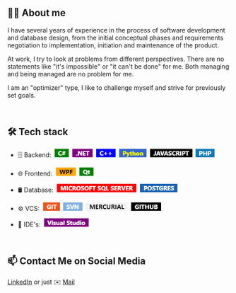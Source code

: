 ## 👨‍💻 About me 
I have several years of experience in the process of software development and database design, from the initial conceptual phases and requirements negotiation to implementation, initiation and maintenance of the product.

At work, I try to look at problems from different perspectives. There are no statements like "it's impossible" or "it can't be done" for me. Both managing and being managed are no problem for me.

I am an "optimizer" type, I like to challenge myself and strive for previously set goals.


<!--
[![Anurag's GitHub stats](https://github-readme-stats.vercel.app/api?username=adrianrzesny)](https://github.com/adrianrzesny/Adirev)

[![Top Langs](https://github-readme-stats.vercel.app/api/top-langs/?username=anuraghazra&layout=donut)](https://github.com/anuraghazra/github-readme-stats)

[![Readme Card](https://github-readme-stats.vercel.app/api/pin/?username=adrianrzesny&repo=Adirev)](https://github.com/adrianrzesny/Adirev)

[![Readme Card](https://github-readme-stats.vercel.app/api/pin/?username=adrianrzesny&repo=Elektroniczny_rejestr_faktur)](https://github.com/adrianrzesny/Elektroniczny_rejestr_faktur)

[![Readme Card](https://github-readme-stats.vercel.app/api/pin/?username=adrianrzesny&repo=Terrarium_controller)](https://github.com/adrianrzesny/Terrarium_controller)

[![Readme Card](https://github-readme-stats.vercel.app/api/pin/?username=adrianrzesny&repo=Arkanoid_game)](https://github.com/adrianrzesny/Arkanoid_game)

-->
<br>

## 🛠️ Tech stack
- 🗄 Backend:&nbsp;
<img src="images\csh.png" alt="C#">&nbsp;
<img src="images\net.png" alt=".NET">&nbsp;
<img src="images\cpp.png" alt="C++">&nbsp;
<img src="images\python.png" alt="Python">&nbsp;
<img src="images\javascript.png" alt="JAVASCRIPT">&nbsp;
<img src="images\php.png" alt="PHP">&nbsp;

 - 🌐 Frontend:&nbsp;
<img src="images\wpf.png" alt="WPF">&nbsp;
<img src="images\qt.png" alt="Qt">&nbsp;
 
- 🛢 Database:&nbsp;
<img src="images\microsoftsqlserver.png" alt="MICROSOFT SQL SERVER">&nbsp;
<img src="images\postgres.png" alt="POSTGRES">&nbsp;

- ⚙️ VCS:&nbsp; 
<img src="images\git.png" alt="GIT">&nbsp;
<img src="images\svn.png" alt="SVN">&nbsp;
<img src="images\mercurial.png" alt="MERCURIAL">&nbsp;
<img src="images\github.png" alt="GITHUB">&nbsp; 

- 🔧 IDE's:&nbsp;
<img src="images\vs.png" alt="Visual Studio">&nbsp;

<!--
<b><span style="color:White; background:Purple;">&nbsp;&nbsp;Visual Studio&nbsp;&nbsp;</span></b> 
-->

<br>

## 📫 Contact Me on Social Media
[LinkedIn](https://pl.linkedin.com/in/adrian-rze%C5%9Bny-a06a4b15a) or just ✉️ <a href="mailto:adrian.rzesny@gmail.com">Mail</a>


<!--
**adrianrzesny/adrianrzesny** is a ✨ _special_ ✨ repository because its `README.md` (this file) appears on your GitHub profile.

Here are some ideas to get you started:

- 🔭 I’m currently working on ...
- 🌱 I’m currently learning ...
- 👯 I’m looking to collaborate on ...
- 🤔 I’m looking for help with ...
- 💬 Ask me about ...
- 📫 How to reach me: ...
- 😄 Pronouns: ...
- ⚡ Fun fact: ...
-->
